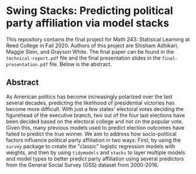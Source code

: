 # Swing Stacks: Predicting political party affiliation via model stacks

This repository contains the final project for Math 243: Statisical Learning at Reed College in Fall 2020. Authors of this project are Shisham Adhikari, Maggie Slein, and Grayson White. The final paper can be found in the `technical-report.pdf` file and the final presentation slides in the `final-presentation.pdf` file. Below is the abstract.

## Abstract

As American politics has become increasingly polarized over the last several decades, predicting the likelihood of presidential victories has become more difficult. With just a few states' electoral votes deciding the figurehead of the executive branch, two out of the four last elections have been decided based on the electoral college and not on the popular vote. Given this, many previous models used to predict election outcomes have failed to predict the true winner. We aim to address how socio-political factors influence political party affiliation in two ways: First, by using the `survey` package to create the "classic" logistic regression models with weights, and then by using `tidymodels` and `stacks` to layer multiple models and model types to better predict party affiliation using several predictors from the General Social Survey (GSS) dataset from 2000-2016. 


